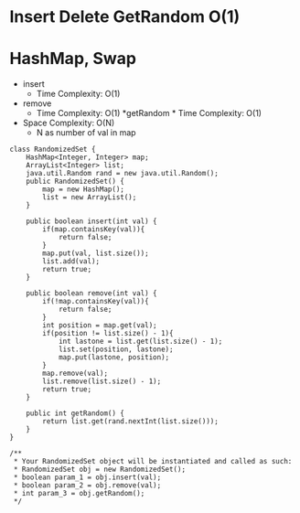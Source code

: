 # Insert Delete GetRandom O(1)

# HashMap, Swap

- insert
  - Time Complexity: O(1)
- remove
  - Time Complexity: O(1)
    \*getRandom \* Time Complexity: O(1)
- Space Complexity: O(N)
  - N as number of val in map

```
class RandomizedSet {
    HashMap<Integer, Integer> map;
    ArrayList<Integer> list;
    java.util.Random rand = new java.util.Random();
    public RandomizedSet() {
        map = new HashMap();
        list = new ArrayList();
    }

    public boolean insert(int val) {
        if(map.containsKey(val)){
            return false;
        }
        map.put(val, list.size());
        list.add(val);
        return true;
    }

    public boolean remove(int val) {
        if(!map.containsKey(val)){
            return false;
        }
        int position = map.get(val);
        if(position != list.size() - 1){
            int lastone = list.get(list.size() - 1);
            list.set(position, lastone);
            map.put(lastone, position);
        }
        map.remove(val);
        list.remove(list.size() - 1);
        return true;
    }

    public int getRandom() {
        return list.get(rand.nextInt(list.size()));
    }
}
```

```
/**
 * Your RandomizedSet object will be instantiated and called as such:
 * RandomizedSet obj = new RandomizedSet();
 * boolean param_1 = obj.insert(val);
 * boolean param_2 = obj.remove(val);
 * int param_3 = obj.getRandom();
 */
```
